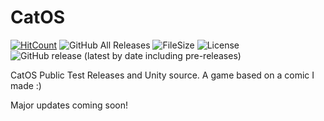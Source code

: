 # CatOS

[![HitCount](http://hits.dwyl.com/Poco-LLC/CatOS.svg)](http://hits.dwyl.com/Poco-LLC/CatOS)
![GitHub All Releases](https://img.shields.io/github/downloads/Poco-LLC/CatOS/total)
![FileSize](https://img.shields.io/github/languages/code-size/Poco-LLC/CatOS)
![License](https://img.shields.io/github/license/Poco-LLC/CatOS)
![GitHub release (latest by date including pre-releases)](https://img.shields.io/github/v/release/Poco-LLC/CatOS?include_prereleases)


CatOS Public Test Releases and Unity source.
A game based on a comic I made :)

Major updates coming soon!
